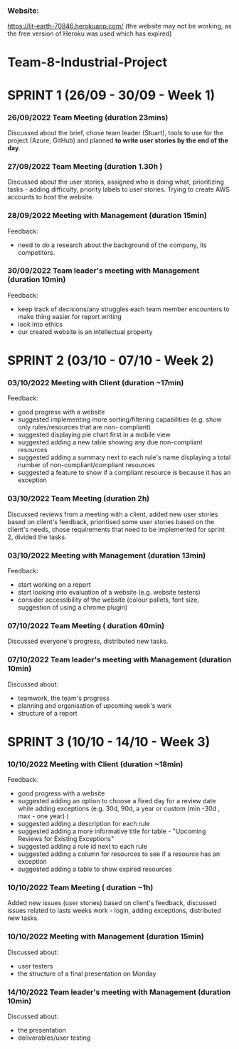 
### Website: 
https://lit-earth-70846.herokuapp.com/ (the website may not be working, as the free version of Heroku was used which has expired) 

# Team-8-Industrial-Project

# SPRINT 1 (26/09 - 30/09 - Week 1)
### 26/09/2022 Team Meeting (duration 23mins) 
 Discussed about the brief, chose team leader (Stuart), tools to use for the project (Azure, GitHub) and planned **to write user stories by the end of the day**.

### 27/09/2022 Team Meeting (duration 1.30h )
 Discussed about the user stories, assigned who is doing what, prioritizing tasks - adding difficulty, priority labels to user stories. Trying to create AWS accounts to host the website.

### 28/09/2022 Meeting with Management (duration 15min)
 Feedback: 
  - need to do a research about the background of the company, its competitors.
 
### 30/09/2022 Team leader's meeting with Management (duration 10min)
Feedback:
 - keep track of decisions/any struggles each team member encounters to make thing easier for report writing
 - look into ethics 
 - our created website is an intellectual property

# SPRINT 2 (03/10 - 07/10 - Week 2)

### 03/10/2022 Meeting with Client (duration ~17min)
Feedback:
 - good progress with a website
 - suggested implementing more sorting/filtering capabilities (e.g. show only rules/resources that are non- compliant)
 - suggested displaying pie chart first in a mobile view
 - suggested adding a new table showing any due non-compliant resources
 - suggested adding a summary next to each rule's name displaying a total number of non-compliant/compliant resources
 - suggested a feature to show if a compliant resource is because it has an exception
 
### 03/10/2022 Team Meeting (duration 2h)
Discussed reviews from a meeting with a client, added new user stories based on client's feedback, prioritised some user stories based on the client's needs, chose requirements that need to be implemented for sprint 2, divided the tasks. 

### 03/10/2022 Meeting with Management (duration 13min)
Feedback: 
 - start working on a report
 - start looking into evaluation of a website (e.g. website testers)
 - consider accessibility of the website (colour pallets, font size, suggestion of using a chrome plugin)
 
### 07/10/2022 Team Meeting ( duration 40min)
Discussed everyone's progress, distributed new tasks. 

### 07/10/2022 Team leader's meeting with Management (duration 10min)
Discussed about:
 - teamwork, the team's progress
 - planning and organisation of upcoming week's work
 - structure of a report


# SPRINT 3 (10/10 - 14/10 - Week 3)

### 10/10/2022 Meeting with Client (duration ~18min)
Feedback:
 - good progress with a website
 - suggested adding an option to choose a fixed day for a review date while adding exceptions (e.g. 30d, 90d, a year or custom (min -30d , max - one year) )
 - suggested adding a description for each rule
 - suggested adding a more informative title for table - "Upcoming Reviews for Existing Exceptions"
 - suggested adding a rule id next to each rule
 - suggested adding a column for resources to see if a resource has an exception
 - suggested adding a table to show expired resources

### 10/10/2022 Team Meeting ( duration ~1h)
Added new issues (user stories) based on client's feedback, discussed issues related to lasts weeks work - login, adding exceptions, distributed new tasks. 

### 10/10/2022 Meeting with Management (duration 15min)
Discussed about:
 - user testers
 - the structure of a final presentation on Monday

### 14/10/2022 Team leader's meeting with Management (duration 10min)
Discussed about:
 - the presentation 
 - deliverables/user testing


